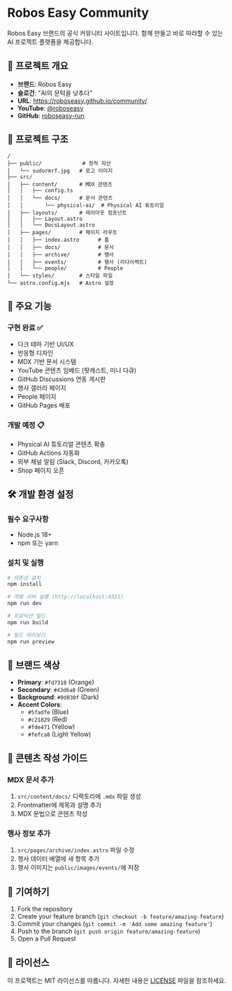 # Robos Easy Community

Robos Easy 브랜드의 공식 커뮤니티 사이트입니다. 함께 만들고 바로 따라할 수 있는 AI 프로젝트 플랫폼을 제공합니다.

## 🚀 프로젝트 개요

- **브랜드**: Robos Easy
- **슬로건**: "AI의 문턱을 낮추다"
- **URL**: https://roboseasy.github.io/community/
- **YouTube**: [@roboseasy](https://youtube.com/@roboseasy)
- **GitHub**: [roboseasy-run]()

## 📁 프로젝트 구조

```text
/
├── public/             # 정적 자산
│   └── sudormrf.jpg   # 로고 이미지
├── src/
│   ├── content/       # MDX 콘텐츠
│   │   ├── config.ts
│   │   └── docs/      # 문서 콘텐츠
│   │       └── physical-ai/  # Physical AI 튜토리얼
│   ├── layouts/       # 레이아웃 컴포넌트
│   │   ├── Layout.astro
│   │   └── DocsLayout.astro
│   ├── pages/         # 페이지 라우트
│   │   ├── index.astro      # 홈
│   │   ├── docs/            # 문서
│   │   ├── archive/         # 행사
│   │   ├── events/          # 행사 (리다이렉트)
│   │   └── people/          # People
│   └── styles/        # 스타일 파일
└── astro.config.mjs   # Astro 설정
```

## 🎨 주요 기능

### 구현 완료 ✅
- 다크 테마 기반 UI/UX
- 반응형 디자인
- MDX 기반 문서 시스템
- YouTube 콘텐츠 임베드 (팟캐스트, 미니 다큐)
- GitHub Discussions 연동 게시판
- 행사 갤러리 페이지
- People 페이지
- GitHub Pages 배포

### 개발 예정 📋
- Physical AI 튜토리얼 콘텐츠 확충
- GitHub Actions 자동화
- 외부 채널 알림 (Slack, Discord, 카카오톡)
- Shop 페이지 오픈

## 🛠️ 개발 환경 설정

### 필수 요구사항
- Node.js 18+ 
- npm 또는 yarn

### 설치 및 실행

```bash
# 의존성 설치
npm install

# 개발 서버 실행 (http://localhost:4321)
npm run dev

# 프로덕션 빌드
npm run build

# 빌드 미리보기
npm run preview
```

## 🎨 브랜드 색상

- **Primary**: `#fd7318` (Orange)
- **Secondary**: `#43d6a8` (Green)
- **Background**: `#0d030f` (Dark)
- **Accent Colors**: 
  - `#5fadfe` (Blue)
  - `#c21829` (Red)
  - `#fde471` (Yellow)
  - `#fefca8` (Light Yellow)

## 📝 콘텐츠 작성 가이드

### MDX 문서 추가
1. `src/content/docs/` 디렉토리에 `.mdx` 파일 생성
2. Frontmatter에 제목과 설명 추가
3. MDX 문법으로 콘텐츠 작성

### 행사 정보 추가
1. `src/pages/archive/index.astro` 파일 수정
2. 행사 데이터 배열에 새 항목 추가
3. 행사 이미지는 `public/images/events/`에 저장

## 🤝 기여하기

1. Fork the repository
2. Create your feature branch (`git checkout -b feature/amazing-feature`)
3. Commit your changes (`git commit -m 'Add some amazing feature'`)
4. Push to the branch (`git push origin feature/amazing-feature`)
5. Open a Pull Request

## 📄 라이선스

이 프로젝트는 MIT 라이선스를 따릅니다. 자세한 내용은 [LICENSE](LICENSE) 파일을 참조하세요.



